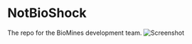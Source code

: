 # NotBioShock
The repo for the BioMines development team. 
![Screenshot](https://github.com/user-attachments/assets/93214f01-6e92-4ead-be7e-770f6a9b0711)
